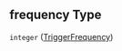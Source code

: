## frequency Type

`integer` ([TriggerFrequency](definitions-definitions-action-properties-trigger-properties-triggerfrequency.md))
